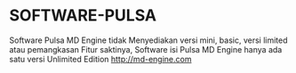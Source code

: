 # SOFTWARE-PULSA

Software Pulsa MD Engine tidak Menyediakan versi mini, basic, versi limited atau pemangkasan Fitur saktinya, Software isi Pulsa MD Engine hanya ada satu versi Unlimited Edition 
http://md-engine.com
